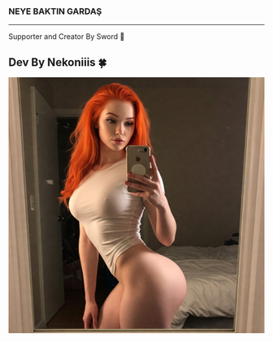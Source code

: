 ### NEYE BAKTIN GARDAŞ

---

Supporter and Creator By Sword 💋  
## Dev By Nekoniiis 🍀

![Information](https://github.com/nekoniiis/O_i.Stable/blob/main/image.jpg)
